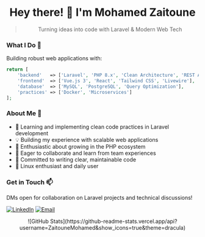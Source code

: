 <div align="center">
    
# Hey there! 👋 I'm Mohamed Zaitoune
> Turning ideas into code with Laravel & Modern Web Tech

</div>

### What I Do 🚀
Building robust web applications with:
```php
return [
    'backend'   => ['Laravel', 'PHP 8.x', 'Clean Architecture', 'REST API'],
    'frontend'  => ['Vue.js 3', 'React', 'Tailwind CSS', 'Livewire'],
    'database'  => ['MySQL', 'PostgreSQL', 'Query Optimization'],
    'practices' => ['Docker', 'Microservices']
];
```

### About Me 💫
- 🎯 Learning and implementing clean code practices in Laravel development
- 💡 Building my experience with scalable web applications
- 🌱 Enthusiastic about growing in the PHP ecosystem
- 👥 Eager to collaborate and learn from team experiences
- 🚀 Committed to writing clear, maintainable code
- 🐧 Linux enthusiast and daily user

### Get in Touch 📫
DMs open for collaboration on Laravel projects and technical discussions!



[![LinkedIn](https://img.shields.io/badge/LinkedIn-%230077B5.svg?&style=flat-square&logo=linkedin&logoColor=white)](https://www.linkedin.com/in/mohamed-zaitoune/)
[![Email](https://img.shields.io/badge/Email-D14836?style=flat-square&logo=gmail&logoColor=white)](mailto:mohamedztn3@gmail.com)
<div align="center">
![GitHub Stats](https://github-readme-stats.vercel.app/api?username=ZaitouneMohamed&show_icons=true&theme=dracula)

</div>
